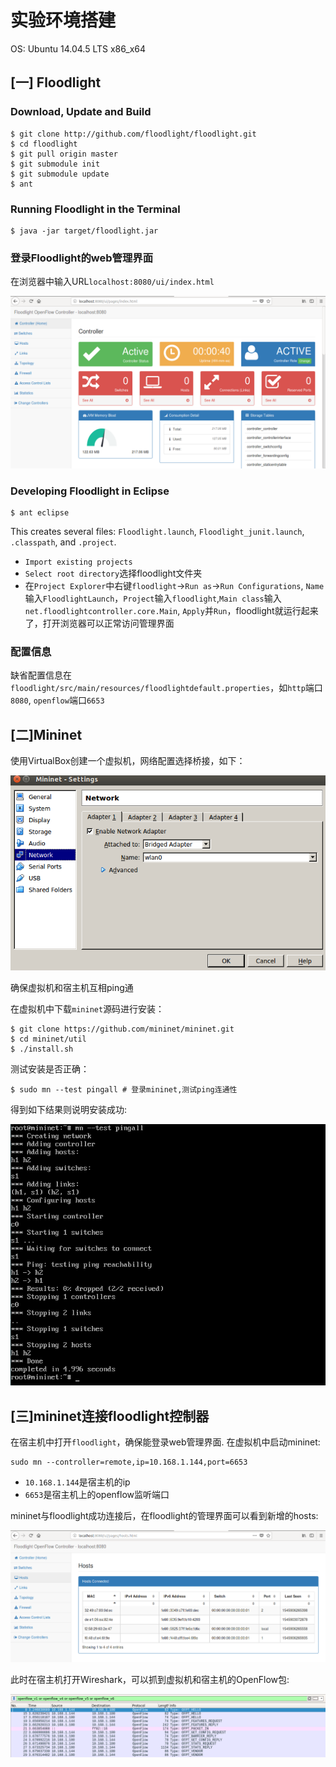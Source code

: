 # 实验环境搭建
OS: Ubuntu 14.04.5 LTS x86_x64

## [一] Floodlight
### Download, Update and Build
```
$ git clone http://github.com/floodlight/floodlight.git
$ cd floodlight
$ git pull origin master
$ git submodule init
$ git submodule update
$ ant
```
### Running Floodlight in the Terminal
```
$ java -jar target/floodlight.jar
```

### 登录Floodlight的web管理界面
在浏览器中输入URL`localhost:8080/ui/index.html`

![](images/floodlight-web.png)

### Developing Floodlight in Eclipse
```
$ ant eclipse
```

This creates several files: `Floodlight.launch`, `Floodlight_junit.launch`, `.classpath`, and `.project`. 

- `Import existing projects`
- `Select root directory`选择floodlight文件夹
- 在`Project Explorer`中右键`floodlight`->`Run as`->`Run Configurations`, `Name`输入`FloodlightLaunch`，`Project`输入`floodlight`,`Main class`输入`net.floodlightcontroller.core.Main`, `Apply`并`Run`，floodlight就运行起来了，打开浏览器可以正常访问管理界面

### 配置信息
缺省配置信息在`floodlight/src/main/resources/floodlightdefault.properties`，如`http`端口`8080`, `openflow`端口`6653`

## [二]Mininet
使用VirtualBox创建一个虚拟机，网络配置选择桥接，如下：

![](images/vm-setting-network.png)

确保虚拟机和宿主机互相ping通

在虚拟机中下载`mininet`源码进行安装：

```
$ git clone https://github.com/mininet/mininet.git
$ cd mininet/util
$ ./install.sh
```

测试安装是否正确：

```
$ sudo mn --test pingall # 登录mininet,测试ping连通性
```

得到如下结果则说明安装成功:

![](images/mininet-test.png)

## [三]mininet连接floodlight控制器
在宿主机中打开`floodlight`，确保能登录web管理界面. 在虚拟机中启动mininet:

```
sudo mn --controller=remote,ip=10.168.1.144,port=6653
```

- `10.168.1.144`是宿主机的ip
- `6653`是宿主机上的openflow监听端口

mininet与floodlight成功连接后，在floodlight的管理界面可以看到新增的hosts:

![](images/floodlight-hosts.png)

此时在宿主机打开Wireshark，可以抓到虚拟机和宿主机的OpenFlow包:

![](images/wireshark.png)